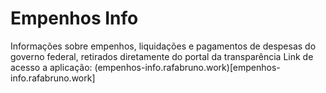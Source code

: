 # Empenhos Info
Informações sobre empenhos, liquidações e pagamentos de despesas do governo federal, retirados diretamente do portal da transparência
Link de acesso a aplicação: (empenhos-info.rafabruno.work)[empenhos-info.rafabruno.work]
